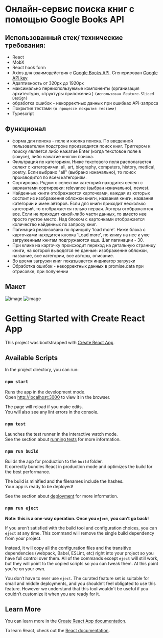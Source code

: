 # Онлайн-сервис поиска книг с помощью Google Books API  

## Использованный стек/ технические требования:
+ React
+ MobX
+ React hook form 
+ Axios для взаимодействия с [Google Books API](https://developers.google.com/books/docs/v1/using "Документация Google Books API"). Сгенерирован [Google API key](https://developers.google.com/books/docs/v1/using#APIKey "https://developers.google.com/books/docs/v1/using#APIKey")
+ Адаптивность от 320px до 1920px  
+ максимально переиспользуемые компоненты (организация архитектуры, структуры приложения )  `(использован Feature-Sliced Design)`
+ обработка ошибок - некорректных данных при ошибках API-запроса   
+ Покрытие тестами `(в процессе покрытия тестами)`
+ Typescript  

## **Функционал**
+ форма для поиска - поле и кнопка поиска. По введенной пользователем подстроке производится поиск книг. Триггером к поиску является либо нажатие Enter (когда текстовое поле в фокусе), либо нажатие кнопки поиска.
+ Фильтрация по категориям. Ниже текстового поля располагается селект с категориями: all, art, biography, computers, history, medical, poetry. Если выбрано "all" (выбрано изначально), то поиск производится по всем категориям.
+ Сортировка. Рядом с селектом категорий находится селект с вариантами сортировки: relevance (выбран изначально), newest.
+ Найденные книги отображаются карточками, каждая из которых состоит из изображения обложки книги, названия книги, названия категории и имен авторов. Если для книги приходит несколько категорий, то отображается только первая. Авторы отображаются все. Если не приходит какой-либо части данных, то вместо нее просто пустое место.
Над блоком с карточками отображается количество найденных по запросу книг.
+ Пагинация реализована по принципу 'load more'. Ниже блока с карточками находится кнопка 'Load more', по клику на нее к уже загруженным книгам подгружаются еще. Шаг пагинации - 30.
+ При клике на карточку происходит переход на детальную страницу книги, на которой выводятся ее данные: изображение обложки, название, все категории, все авторы, описание.
+ Во время загрузки книг показывается индикатор загрузки
+ Обработка ошибок - некорректных данных в promise.data при отрисовке, при получении

## **Макет**

![image](https://user-images.githubusercontent.com/96003382/175954085-023509eb-7b9f-424e-9fc8-a418643c727e.png)
![image](https://user-images.githubusercontent.com/96003382/175954113-d94a34b3-c3ac-43f9-b353-70f211410aa1.png)






# Getting Started with Create React App

This project was bootstrapped with [Create React App](https://github.com/facebook/create-react-app).

## Available Scripts

In the project directory, you can run:

### `npm start`

Runs the app in the development mode.\
Open [http://localhost:3000](http://localhost:3000) to view it in the browser.

The page will reload if you make edits.\
You will also see any lint errors in the console.

### `npm test`

Launches the test runner in the interactive watch mode.\
See the section about [running tests](https://facebook.github.io/create-react-app/docs/running-tests) for more information.

### `npm run build`

Builds the app for production to the `build` folder.\
It correctly bundles React in production mode and optimizes the build for the best performance.

The build is minified and the filenames include the hashes.\
Your app is ready to be deployed!

See the section about [deployment](https://facebook.github.io/create-react-app/docs/deployment) for more information.

### `npm run eject`

**Note: this is a one-way operation. Once you `eject`, you can’t go back!**

If you aren’t satisfied with the build tool and configuration choices, you can `eject` at any time. This command will remove the single build dependency from your project.

Instead, it will copy all the configuration files and the transitive dependencies (webpack, Babel, ESLint, etc) right into your project so you have full control over them. All of the commands except `eject` will still work, but they will point to the copied scripts so you can tweak them. At this point you’re on your own.

You don’t have to ever use `eject`. The curated feature set is suitable for small and middle deployments, and you shouldn’t feel obligated to use this feature. However we understand that this tool wouldn’t be useful if you couldn’t customize it when you are ready for it.

## Learn More

You can learn more in the [Create React App documentation](https://facebook.github.io/create-react-app/docs/getting-started).

To learn React, check out the [React documentation](https://reactjs.org/).
